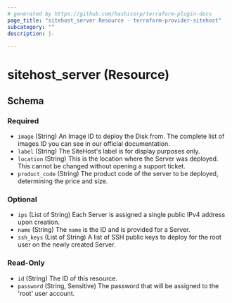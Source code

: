 ```yaml
---
# generated by https://github.com/hashicorp/terraform-plugin-docs
page_title: "sitehost_server Resource - terraform-provider-sitehost"
subcategory: ""
description: |-
  
---
```


# sitehost_server (Resource)





<!-- schema generated by tfplugindocs -->
## Schema

### Required

- `image` (String) An Image ID to deploy the Disk from. The complete list of images ID you can see in our official documentation.
- `label` (String) The SiteHost's label is for display purposes only.
- `location` (String) This is the location where the Server was deployed. This cannot be changed without opening a support ticket.
- `product_code` (String) The product code of the server to be deployed, determining the price and size.

### Optional

- `ips` (List of String) Each Server is assigned a single public IPv4 address upon creation.
- `name` (String) The `name` is the ID and is provided for a Server.
- `ssh_keys` (List of String) A list of SSH public keys to deploy for the root user on the newly created Server.

### Read-Only

- `id` (String) The ID of this resource.
- `password` (String, Sensitive) The password that will be assigned to the 'root' user account.


